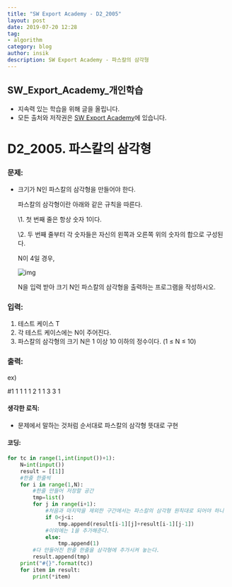 ```yaml
---
title: "SW Export Academy - D2_2005"
layout: post
date: 2019-07-20 12:28
tag:
- algorithm
category: blog
author: insik
description: SW Export Academy - 파스칼의 삼각형
---
```


## SW_Export_Academy_개인학습

- 지속력 있는 학습을 위해 글을 올립니다.
- 모든 출처와 저작권은 [SW Export Academy][출처]에 있습니다.



# D2_2005. 파스칼의 삼각형

### 문제:

- 크기가 N인 파스칼의 삼각형을 만들어야 한다.

  파스칼의 삼각형이란 아래와 같은 규칙을 따른다.

  \1. 첫 번째 줄은 항상 숫자 1이다.

  \2. 두 번째 줄부터 각 숫자들은 자신의 왼쪽과 오른쪽 위의 숫자의 합으로 구성된다.

  N이 4일 경우,

  ![img](https://www.swexpertacademy.com/main/common/fileDownload.do?downloadType=CKEditorImages&fileId=AV5P1SEKAlYDFAUq)

  N을 입력 받아 크기 N인 파스칼의 삼각형을 출력하는 프로그램을 작성하시오.

### 입력:

1. 테스트 케이스 T
2. 각 테스트 케이스에는 N이 주어진다.  
3. 파스칼의 삼각형의 크기 N은 1 이상 10 이하의 정수이다. (1 ≤ N ≤ 10)



### 출력:

ex)

#1
1
1 1
1 2 1
1 3 3 1



#### 생각한 로직:

- 문제에서 말하는 것처럼 순서대로 파스칼의 삼각형 뜻대로 구현



#### 코딩:

```python
for tc in range(1,int(input())+1):
    N=int(input())
    result = [[1]]
    #한줄 한줄씩
    for i in range(1,N):
        #한줄 만들어 저장할 공간
        tmp=list()
        for j in range(i+1):
            #처음과 마지막을 제외한 구간에서는 파스칼의 삼각형 원칙대로 되어야 하니
            if 0<j<i:
                tmp.append(result[i-1][j]+result[i-1][j-1])
            #이외에는 1을 추가해준다.
            else:
                tmp.append(1)
        #다 만들어진 한줄 한줄을 삼각형에 추가시켜 놓는다.
        result.append(tmp)
    print("#{}".format(tc))
    for item in result:
        print(*item)
```



[출처]: https://www.swexpertacademy.com/